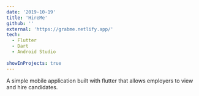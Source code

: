 ```yaml
---
date: '2019-10-19'
title: 'HireMe'
github: ''
external: 'https://grabme.netlify.app/'
tech:
  - Flutter
  - Dart
  - Android Studio
  
showInProjects: true
---
```


A simple mobile application built with flutter that allows employers to view and hire candidates.